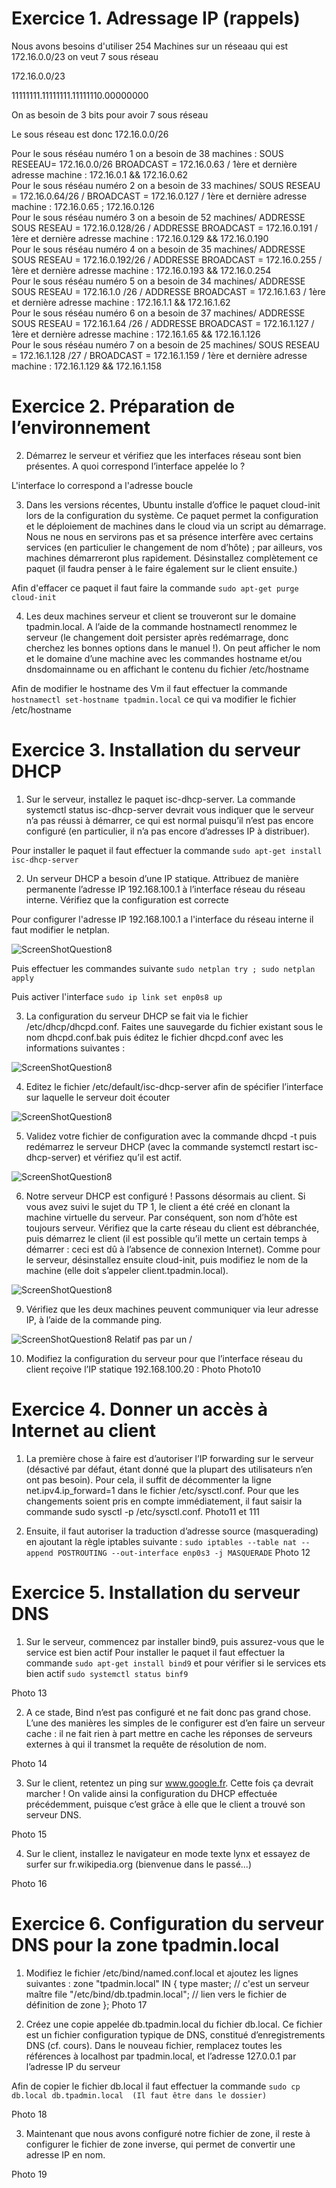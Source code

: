 # Exercice 1. Adressage IP (rappels)

Nous avons besoins d'utiliser 254 Machines sur un réseaau qui est 172.16.0.0/23 on veut 7 sous réseau 

172.16.0.0/23

11111111.11111111.11111110.00000000

On as besoin de 3 bits pour avoir 7 sous réseau 

Le sous réseau est donc 172.16.0.0/26

Pour le sous réséau numéro 1 on a besoin de 38 machines : SOUS RESEEAU= 172.16.0.0/26 BROADCAST = 172.16.0.63 / 1ère et dernière adresse machine : 172.16.0.1 && 172.16.0.62  
Pour le sous réséau numéro 2 on a besoin de 33 machines/  SOUS RESEAU = 172.16.0.64/26 / BROADCAST = 172.16.0.127 / 1ère et dernière adresse machine : 172.16.0.65 ; 172.16.0.126  
Pour le sous réséau numéro 3 on a besoin de 52 machines/ ADDRESSE SOUS RESEAU = 172.16.0.128/26 / ADDRESSE BROADCAST = 172.16.0.191 / 1ère et dernière adresse machine : 172.16.0.129 && 172.16.0.190  
Pour le sous réséau numéro 4 on a besoin de 35 machines/ ADDRESSE SOUS RESEAU = 172.16.0.192/26 / ADDRESSE BROADCAST = 172.16.0.255 / 1ère et dernière adresse machine : 172.16.0.193 && 172.16.0.254  
Pour le sous réséau numéro 5 on a besoin de 34 machines/ ADDRESSE SOUS RESEAU = 172.16.1.0 /26 / ADDRESSE BROADCAST = 172.16.1.63 / 1ère et dernière adresse machine : 172.16.1.1 && 172.16.1.62  
Pour le sous réséau numéro 6 on a besoin de 37 machines/ ADDRESSE SOUS RESEAU = 172.16.1.64 /26 / ADDRESSE BROADCAST = 172.16.1.127 / 1ère et dernière adresse machine : 172.16.1.65 && 172.16.1.126  
Pour le sous réséau numéro 7 on a besoin de 25 machines/  SOUS RESEAU = 172.16.1.128 /27 /  BROADCAST = 172.16.1.159 / 1ère et dernière adresse machine : 172.16.1.129 && 172.16.1.158
# Exercice 2. Préparation de l’environnement

2. Démarrez le serveur et vérifiez que les interfaces réseau sont bien présentes. A quoi correspond l’interface
appelée lo ?

L'interface lo correspond a l'adresse boucle 

3.  Dans les versions récentes, Ubuntu installe d’office le paquet cloud-init lors de la configuration
du système. Ce paquet permet la configuration et le déploiement de machines dans le cloud via un
script au démarrage. Nous ne nous en servirons pas et sa présence interfère avec certains services (en
particulier le changement de nom d’hôte) ; par ailleurs, vos machines démarreront plus rapidement.
Désinstallez complètement ce paquet (il faudra penser à le faire également sur le client
ensuite.)

Afin d'effacer ce paquet il faut faire la commande ``` sudo apt-get purge cloud-init ```

4. Les deux machines serveur et client se trouveront sur le domaine tpadmin.local. A l’aide de la
commande hostnamectl renommez le serveur (le changement doit persister après redémarrage,
donc cherchez les bonnes options dans le manuel !). On peut afficher le nom et le domaine d’une
machine avec les commandes hostname et/ou dnsdomainname ou en affichant le contenu du fichier
/etc/hostname

Afin de modifier le hostname des Vm il faut effectuer la commande ``` hostnamectl set-hostname tpadmin.local ``` ce qui va modifier le fichier /etc/hostname

# Exercice 3. Installation du serveur DHCP

1. Sur le serveur, installez le paquet isc-dhcp-server. La commande systemctl status isc-dhcp-server
devrait vous indiquer que le serveur n’a pas réussi à démarrer, ce qui est normal puisqu’il n’est pas
encore configuré (en particulier, il n’a pas encore d’adresses IP à distribuer).

Pour installer le paquet il faut effectuer la commande ``` sudo apt-get install isc-dhcp-server ```

2. Un serveur DHCP a besoin d’une IP statique. Attribuez de manière permanente l’adresse IP 192.168.100.1
à l’interface réseau du réseau interne. Vérifiez que la configuration est correcte

Pour configurer l'adresse IP 192.168.100.1 a l'interface du réseau interne il faut modifier le netplan. 

![ScreenShotQuestion8](./assetp6/Q2.png)

Puis effectuer les commandes suivante ``` sudo netplan try ; sudo netplan apply ```

Puis activer l'interface ``` sudo ip link set enp0s8 up ```

3. La configuration du serveur DHCP se fait via le fichier /etc/dhcp/dhcpd.conf. Faites une sauvegarde
du fichier existant sous le nom dhcpd.conf.bak puis éditez le fichier dhcpd.conf avec les informations
suivantes :

![ScreenShotQuestion8](./assetp6/Q3.png)

4. Editez le fichier /etc/default/isc-dhcp-server afin de spécifier l’interface sur laquelle le serveur
doit écouter

![ScreenShotQuestion8](./assetp6/Q4.png)

5. Validez votre fichier de configuration avec la commande dhcpd -t puis redémarrez le serveur DHCP
(avec la commande systemctl restart isc-dhcp-server) et vérifiez qu’il est actif.

![ScreenShotQuestion8](./assetp6/Q5.png)

6. Notre serveur DHCP est configuré ! Passons désormais au client. Si vous avez suivi le sujet du TP 1,
le client a été créé en clonant la machine virtuelle du serveur. Par conséquent, son nom d’hôte est
toujours serveur. Vérifiez que la carte réseau du client est débranchée, puis démarrez le client (il
est possible qu’il mette un certain temps à démarrer : ceci est dû à l’absence de connexion Internet).
Comme pour le serveur, désinstallez ensuite cloud-init, puis modifiez le nom de la machine (elle doit
s’appeler client.tpadmin.local).

![ScreenShotQuestion8](./assetp6/Q6.png)

9. Vérifiez que les deux machines peuvent communiquer via leur adresse IP, à l’aide de la commande ping.

![ScreenShotQuestion8](./assetp6/Q9.png)
Relatif pas par un / 

10. Modifiez la configuration du serveur pour que l’interface réseau du client reçoive l’IP statique 192.168.100.20 :
Photo
 Photo10 

# Exercice 4. Donner un accès à Internet au client


1. La première chose à faire est d’autoriser l’IP forwarding sur le serveur (désactivé par défaut, étant
donné que la plupart des utilisateurs n’en ont pas besoin). Pour cela, il suffit de décommenter la ligne
net.ipv4.ip_forward=1 dans le fichier /etc/sysctl.conf. Pour que les changements soient pris en
compte immédiatement, il faut saisir la commande sudo sysctl -p /etc/sysctl.conf.
Photo11 et 111

2. Ensuite, il faut autoriser la traduction d’adresse source (masquerading) en ajoutant la règle iptables
suivante :
``` sudo iptables --table nat --append POSTROUTING --out-interface enp0s3 -j MASQUERADE ```
Photo 12 

# Exercice 5. Installation du serveur DNS

1. Sur le serveur, commencez par installer bind9, puis assurez-vous que le service est bien actif
Pour installer le paquet il faut effectuer la commande ``` sudo apt-get install bind9 ``` et pour vérifier si le services ets bien actif ``` sudo systemctl status binf9 ```

Photo 13

2. A ce stade, Bind n’est pas configuré et ne fait donc pas grand chose. L’une des manières les simples
de le configurer est d’en faire un serveur cache : il ne fait rien à part mettre en cache les réponses de
serveurs externes à qui il transmet la requête de résolution de nom.

Photo 14 

3. Sur le client, retentez un ping sur www.google.fr. Cette fois ça devrait marcher ! On valide ainsi la
configuration du DHCP effectuée précédemment, puisque c’est grâce à elle que le client a trouvé son
serveur DNS.

Photo 15

4. Sur le client, installez le navigateur en mode texte lynx et essayez de surfer sur fr.wikipedia.org
(bienvenue dans le passé...)

Photo 16 

# Exercice 6. Configuration du serveur DNS pour la zone tpadmin.local

1. Modifiez le fichier /etc/bind/named.conf.local et ajoutez les lignes suivantes : 
zone "tpadmin.local" IN {
type master; // c'est un serveur maître
file "/etc/bind/db.tpadmin.local"; // lien vers le fichier de définition de zone
};
Photo 17

2. Créez une copie appelée db.tpadmin.local du fichier db.local. Ce fichier est un fichier configuration
typique de DNS, constitué d’enregistrements DNS (cf. cours). Dans le nouveau fichier, remplacez
toutes les références à localhost par tpadmin.local, et l’adresse 127.0.0.1 par l’adresse IP du
serveur

Afin de copier le fichier db.local il faut effectuer la commande ``` sudo cp db.local db.tpadmin.local  (Il faut être dans le dossier) ```  

Photo 18 

3. Maintenant que nous avons configuré notre fichier de zone, il reste à configurer le fichier de zone inverse,
qui permet de convertir une adresse IP en nom.

Photo 19 



